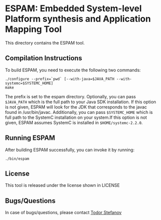 ESPAM: Embedded System-level Platform synthesis and Application Mapping Tool
============================================================================

This directory contains the ESPAM tool.


Compilation Instructions
------------------------
To build ESPAM, you need to execute the following two commands:

	./configure --prefix=`pwd` [--with-java=$JAVA_PATH --with-systemc=$SYSTEMC_HOME]
	make

The prefix is set to the espam directory.
Optionally, you can pass `$JAVA_PATH` which is the full path to your Java SDK installation.
If this option is not given, ESPAM will look for the JDK that corresponds to the javac
found in /usr/bin/javac. Additionally, you can pass `$SYSTEMC_HOME` which is full path to 
the SystemC installation on your system.If this option is not given, ESPAM assumes 
SystemC is installed in `$HOME/systemc-2.2.0`.


Running ESPAM
-------------
After building ESPAM successfully, you can invoke it by running:

	./bin/espam


License
-------
This tool is released under the license shown in LICENSE


Bugs/Questions
--------------
In case of bugs/questions, please contact [Todor Stefanov](mailto:stefanov@liacs.nl)
